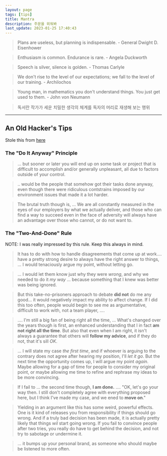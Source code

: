 ```yaml
---
layout: page
tags: [tips]
title: Mantra
description: 주문을 외워봐
last_update: 2023-01-25 17:40:43
---
```


> Plans are useless, but planning is indispensable. - General Dwight
> D. Eisenhower


> Enthusiasm is common. Endurance is rare. - Angela Duckworth


> Speech is silver, silence is golden. - Thomas Carlyle


> We don't rise to the level of our expectations; we fall to the level
> of our training. - Archilochos


> Young man, in mathematics you don't understand things. You just get
> used to them. - John von Neumann


> 독서란 작가가 세운 치밀한 생각의 체계를 독자의 머리로 재생해 보는
> 행위

---

## An Old Hacker's Tips
 Stole this from
 [here](https://madned.substack.com/p/an-old-hackers-tips-on-staying-employed)


### The "Do It Anyway" Principle

> ... but sooner or later you will end up on some task or project that
> is difficult to accomplish and/or generally unpleasant, all due to
> factors outside of your control.

> .. would be the people that somehow got their tasks done anyway,
> even though there were ridiculous contstrains imposed by our
> environment issues that made it a lot harder.

> The brutal truth though is, ... We are all constantly measured in
> the eyes of our employers by what we actually deliver, and those who
> can find a way to succeed even in the face of adversity will always
> have an advantage over those who cannot, or do not want to.

### The "Two-And-Done" Rule

NOTE: I was really impressed by this rule. Keep this always in mind.

> It has to do with how to handle disagreements that come up at
> work.... have a pretty strong desire to always have the right answer
> to things, ... I would tenaciously argue my point, without letting
> go.

> ... I would let them know just why they were *wrong*, and why we
> needed to do it *my way* ... because something that I knew was
> better was being ignored.

> But this take-no-prisoners approach to debate **did not** do me any
> good... it would negatively impact my ability to affect change. If I
> did this too often, people would begin to see me as argumentative,
> difficult to work with, not a team player, ....

> .... I'm still a big fan of being right all the time, ... What's
> changed over the years though is first, an enhanced understanding
> that I in fact **am not right all the time**. But also that even
> when I am right, it isn't always a guarantee that others will
> **follow my advice**, and if they do not, that it's sill *OK*.

> ... I will state my case *the first time*, and if whoever is arguing
> to the contrary does not agree after hearing my position, I'll *let
> it go*. But the next time the opportunity comes up, I will argue my
> point *again*. Maybe allowing for a gap of time for people to
> consider my original point, or maybe allowing me time to refine and
> rephrase my ideas to be more convincing.

> If I fail to ... the second time though, **I am done.** .... "OK,
> let's go your way then. I still don't completely agree with
> everything proposed here, but I think I've made my case, and we ened
> to **move on**."

> Yielding in an argument like this has some weird, powerful
> effects. One is it kind of releases you from responsibility if
> things should go wrong. And if a truly bad decision has been made,
> it is actually pretty likely that things *wil* start going wrong. If
> you fail to convince people after two tries, you really do have to
> get behind the decision, and not try to sabotage or undermine it.

> ... it bumps up your personal brand, as someone who should maybe be
> listened to more often.
